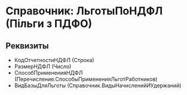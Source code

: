 ﻿# Справочник: ЛьготыПоНДФЛ (Пільги з ПДФО)

## Реквизиты

- КодОтчетностиНДФЛ (Строка)
- РазмерНДФЛ (Число)
- СпособПримененияНДФЛ (Перечисление.СпособыПримененияЛьготРаботников)
- ВидБазыДляЛьготы (Справочник.ВидыНачисленийИУдержаний)

